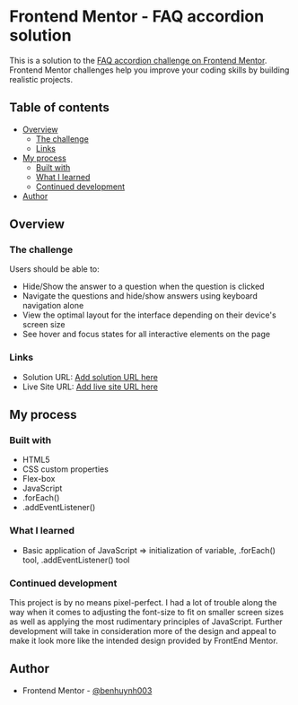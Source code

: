 # Frontend Mentor - FAQ accordion solution

This is a solution to the [FAQ accordion challenge on Frontend Mentor](https://www.frontendmentor.io/challenges/faq-accordion-wyfFdeBwBz). Frontend Mentor challenges help you improve your coding skills by building realistic projects. 

## Table of contents

- [Overview](#overview)
  - [The challenge](#the-challenge)
  - [Links](#links)
- [My process](#my-process)
  - [Built with](#built-with)
  - [What I learned](#what-i-learned)
  - [Continued development](#continued-development)
- [Author](#author)

## Overview

### The challenge

Users should be able to:

- Hide/Show the answer to a question when the question is clicked
- Navigate the questions and hide/show answers using keyboard navigation alone
- View the optimal layout for the interface depending on their device's screen size
- See hover and focus states for all interactive elements on the page

### Links

- Solution URL: [Add solution URL here](https://your-solution-url.com)
- Live Site URL: [Add live site URL here](https://your-live-site-url.com)

## My process

### Built with

- HTML5
- CSS custom properties
- Flex-box
- JavaScript
 - .forEach()
 - .addEventListener()

### What I learned

- Basic application of JavaScript => initialization of variable, .forEach() tool, .addEventListener() tool

### Continued development

This project is by no means pixel-perfect. I had a lot of trouble along the way when it comes to adjusting the font-size to fit on smaller screen sizes as well as applying the most rudimentary principles of JavaScript. Further development will take in consideration more of the design and appeal to make it look more like the intended design provided by FrontEnd Mentor.  

## Author

- Frontend Mentor - [@benhuynh003](https://www.frontendmentor.io/profile/benhuynh003)

